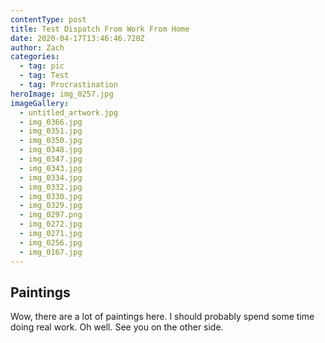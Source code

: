 ```yaml
---
contentType: post
title: Test Dispatch From Work From Home
date: 2020-04-17T13:46:46.720Z
author: Zach
categories:
  - tag: pic
  - tag: Test
  - tag: Procrastination
heroImage: img_0257.jpg
imageGallery:
  - untitled_artwork.jpg
  - img_0366.jpg
  - img_0351.jpg
  - img_0350.jpg
  - img_0348.jpg
  - img_0347.jpg
  - img_0343.jpg
  - img_0334.jpg
  - img_0332.jpg
  - img_0330.jpg
  - img_0329.jpg
  - img_0297.png
  - img_0272.jpg
  - img_0271.jpg
  - img_0256.jpg
  - img_0167.jpg
---
```


## Paintings

Wow, there are a lot of paintings here. I should probably spend some time doing real work. Oh well. See you on the other side.
